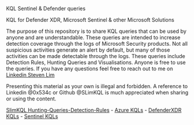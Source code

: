 KQL Sentinel & Defender queries

KQL for Defender XDR, Microsoft Sentinel & other Microsoft Solutions

The purpose of this repository is to share KQL queries that can be used by anyone and are understandable. These queries are intended to increase detection coverage through the logs of Microsoft Security products. Not all suspicious activities generate an alert by default, but many of those activities can be made detectable through the logs. These queries include Detection Rules, Hunting Queries and Visualisations. Anyone is free to use the queries. If you have any questions feel free to reach out to me on [Linkedin Steven Lim](https://www.linkedin.com/in/0x534c/)

Presenting this material as your own is illegal and forbidden. A reference to Linkedin @0x534c or Github @SLimKQL is much appreciated when sharing or using the content.

[SlimKQL Hunting-Queries-Detection-Rules](https://github.com/SlimKQL/Hunting-Queries-Detection-Rules)
    - [Azure KQLs](https://github.com/SlimKQL/Hunting-Queries-Detection-Rules/tree/main/Azure)
    - [DefenderXDR KQLs](https://github.com/SlimKQL/Hunting-Queries-Detection-Rules/tree/main/DefenderXDR)
    - [Sentinel KQLs](https://github.com/SlimKQL/Hunting-Queries-Detection-Rules/tree/main/Sentinel)


